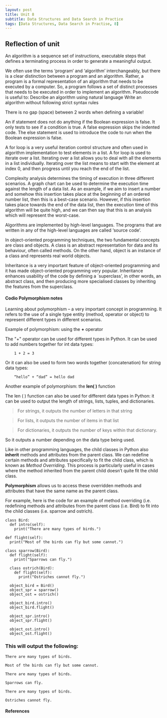 ```yaml
---
layout: post
title: Unit 8
subtitle: Data Structures and Data Search in Practice
tags: [Data Structures, Data Search in Practise, 8]
---
```


## Reflection of unit

An algorithm is a sequence set of instructions, executable steps that defines a terminating
process in order to generate a meaningful output.

We often use the terms ‘program’ and ‘algorithm’ interchangeably, but there is a clear
distinction between a program and an algorithm. Rather, a program is a formal
representation of an algorithm that needs to be executed by a computer. So, a program
follows a set of distinct processes that needs to be executed in order to implement an
algorithm.
Pseudocode is useful to:
Describe an algorithm using natural language
Write an algorithm without following strict syntax rules

There is no gap (space) between 2 words when defining a variable!

An if statement does not do anything if the Boolean expression is false. It only tests to see if
a condition is true. A false expression skips the indented code.
The else statement is used to introduce the code to run when the Boolean expression is
false.

A for loop is a very useful iteration control structure and often used in algorithm
implementation to test elements in a list. A for loop is used to iterate over a list.
Iterating over a list allows you to deal with all the elements in a list individually. Iterating
over the list means to start with the element at index 0, and then progress until you reach
the end of the list.

Complexity analysis determines the timing of execution in three different scenarios. A
graph chart can be used to determine the execution time against the length of a data list. As
an example, if we aim to insert a number and somehow this insertion takes place at the
beginning of an ordered number list, then this is a best-case scenario. However, if this
insertion takes place towards the end of the data list, then the execution time of this
algorithm will be quite high, and we can then say that this is an analysis which will represent
the worst-case.

Algorithms are implemented by high-level languages. The programs that are written in any
of the high-level languages are called ‘source code’.

In object-oriented programming techniques, the two fundamental concepts are class and
objects. A class is an abstract representation for data and its behaviour, often called
methods. On the other hand, object is an instance of a class and represents real world
objects.

Inheritance is a very important feature of object-oriented programming and it has made
object-oriented programming very popular. Inheritance enhances usability of the code by
defining a `superclass’, in other words, an abstract class, and then producing more
specialised classes by inheriting the features from the superclass.


#### Codio Polymorphism notes
Learning about polymorphism – a very important concept in programming. It refers to the use of a single type entity (method, operator or object) to represent different types in different scenarios.

Example of polymorphism: using the **+** operator

The "+" operator can be used for different types in Python.
It can be used to add numbers together for int data types:
        
        1 + 2 = 3

Or it can also be used to form two words together (concatenation) for string data types: 
        
        “hello” + “dad” = hello dad

Another example of polymorphism: the **len( )** function

The len ( ) function can also be used for different data types in Python: it can be used to output the length of strings, lists, tuples, and dictionaries. 
> For strings, it outputs the number of letters in that string

> For lists, it outputs the number of items in that list 

> For dictionaries, it outputs the number of keys within that dictionary. 

So it outputs a number depending on the data type being used.

Like in other programming languages, the child classes in Python also **inherit** methods and attributes from the parent class. We can redefine certain methods and attributes specifically to fit the child class, which is known as *Method Overriding*. This process is particularly useful in cases where the method inherited from the parent child doesn’t quite fit the child class.

**Polymorphism** allows us to access these overridden methods and attributes that have the same name as the parent class.

For example, here is the code for an example of method overriding (i.e. redefining methods and attributes from the parent class (i.e. Bird) to fit into the child classes (i.e. sparrow and ostrich).

    class Bird:
      def intro(self):
        print("There are many types of birds.")
     
    def flight(self):
      print("Most of the birds can fly but some cannot.")
   
    class sparrow(Bird):
      def flight(self):
        print("Sparrows can fly.")
     
      class ostrich(Bird):
        def flight(self):
          print("Ostriches cannot fly.")
     
      object_bird = Bird()
      object_spr = sparrow()
      object_ost = ostrich()
 
      object_bird.intro()
      object_bird.flight()
 
      object_spr.intro()
      object_spr.flight()
 
      object_ost.intro()
      object_ost.flight()


### This will output the following:
    There are many types of birds.

    Most of the birds can fly but some cannot.

    There are many types of birds.

    Sparrows can fly.

    There are many types of birds.

    Ostriches cannot fly.


#### References
